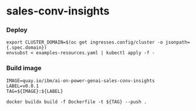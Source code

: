 # sales-conv-insights

### Deploy
```
export CLUSTER_DOMAIN=$(oc get ingresses.config/cluster -o jsonpath={.spec.domain})
envsubst < examples-resources.yaml | kubectl apply -f -
```

### Build image
```
IMAGE=quay.io/ibm/ai-on-power-genai-sales-conv-insights
LABEL=v0.0.1
TAG=${IMAGE}:${LABEL}

docker buildx build -f Dockerfile -t ${TAG} --push . 
```
